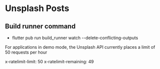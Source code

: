 # Unsplash Posts

## Build runner command
- flutter pub run build_runner watch --delete-conflicting-outputs

For applications in demo mode, the Unsplash API currently places a limit of 50 requests per hour

x-ratelimit-limit: 50
x-ratelimit-remaining: 49